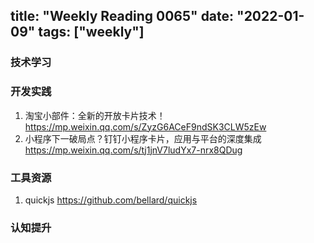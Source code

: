 title: "Weekly Reading 0065"
date: "2022-01-09"
tags: ["weekly"]
---

### 技术学习


### 开发实践
1. 淘宝小部件：全新的开放卡片技术！ https://mp.weixin.qq.com/s/ZyzG6ACeF9ndSK3CLW5zEw
2. 小程序下一破局点？钉钉小程序卡片，应用与平台的深度集成 https://mp.weixin.qq.com/s/tj1jnV7ludYx7-nrx8QDug

### 工具资源
1. quickjs  https://github.com/bellard/quickjs

### 认知提升